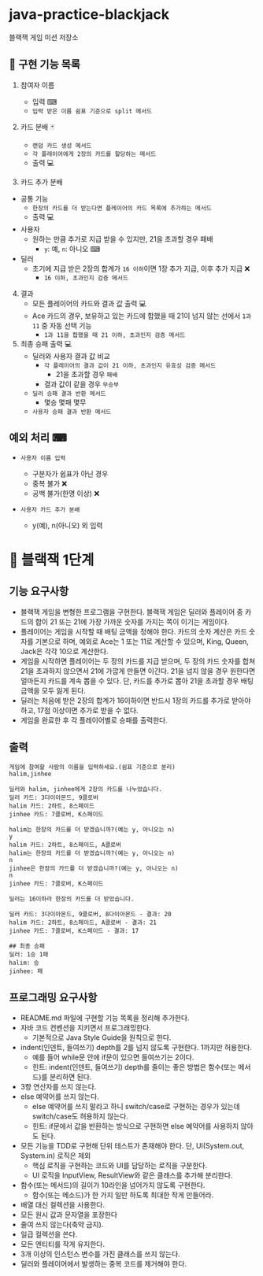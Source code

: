 # java-practice-blackjack
블랙잭 게임 미션 저장소

## 🎈 구현 기능 목록 
1. 참여자 이름 
    * 입력 ⌨
    * `입력 받은 이름 쉼표 기준으로 split 메서드 `
    
2. 카드 분배 🃏
    * `랜덤 카드 생성 메서드 `
    * `각 플레이어에게 2장의 카드를 할당하는 메서드` 
    * 출력 💻
    
3. 카드 추가 분배 
* 공통 기능
    * `한장의 카드를 더 받는다면 플레이어의 카드 목록에 추가하는 메서드`
    * 출력 💻
* 사용자
    * 원하는 만큼 추가로 지급 받을 수 있지만, 21을 초과할 경우 패배
        * `y`: 예, `n`: 아니오 ⌨
* 딜러
    * 초기에 지급 받은 2장의 합계가 `16 이하`이면 1장 추가 지급, 이후 추가 지급 ❌
        * `16 이하, 초과인지 검증 메서드` 
    
4. 결과
    * 모든 플레이어의 카드와 결과 값 출력 💻
    * Ace 카드의 경우, 보유하고 있는 카드에 합했을 때 21이 넘지 않는 선에서 `1과 11` 중 자동 선택 기능
        * `1과 11을 합했을 때 21 이하, 초과인지 검증 메서드`
5. 최종 승패 출력 💻
    * 딜러와 사용자 결과 값 비교 
        * `각 플레이어의 결과 값이 21 이하, 초과인지 유효성 검증 메서드`
            * 21을 초과할 경우 `패배`
        * 결과 값이 같을 경우 `무승부 `
    * `딜러 승패 결과 반환 메서드`
        * 몇승 몇패 몇무
    * `사용자 승패 결과 반환 메서드`
    

## 예외 처리 ⌨
* `사용자 이름 입력`
    * 구분자가 쉼표가 아닌 경우
    * 중복 불가 ❌
    * 공백 불가(한명 이상) ❌
    
* `사용자 카드 추가 분배`
    * y(예), n(아니오) 외 입력
    
  
  
# 🚀 블랙잭 1단계
## 기능 요구사항
- 블랙잭 게임을 변형한 프로그램을 구현한다. 블랙잭 게임은 딜러와 플레이어 중 카드의 합이 21 또는 21에 가장 가까운 숫자를 가지는 쪽이 이기는 게임이다.
- 플레이어는 게임을 시작할 때 배팅 금액을 정해야 한다. 카드의 숫자 계산은 카드 숫자를 기본으로 하며, 예외로 Ace는 1 또는 11로 계산할 수 있으며, King, Queen, Jack은 각각 10으로 계산한다.
- 게임을 시작하면 플레이어는 두 장의 카드를 지급 받으며, 두 장의 카드 숫자를 합쳐 21을 초과하지 않으면서 21에 가깝게 만들면 이긴다. 21을 넘지 않을 경우 원한다면 얼마든지 카드를 계속 뽑을 수 있다. 단, 카드를 추가로 뽑아 21을 초과할 경우 배팅 금액을 모두 잃게 된다.
- 딜러는 처음에 받은 2장의 합계가 16이하이면 반드시 1장의 카드를 추가로 받아야 하고, 17점 이상이면 추가로 받을 수 없다.
- 게임을 완료한 후 각 플레이어별로 승패를 출력한다.

## 출력
```
게임에 참여할 사람의 이름을 입력하세요.(쉼표 기준으로 분리)
halim,jinhee

딜러와 halim, jinhee에게 2장의 카드를 나누었습니다.
딜러 카드: 3다이아몬드, 9클로버
halim 카드: 2하트, 8스페이드
jinhee 카드: 7클로버, K스페이드

halim는 한장의 카드를 더 받겠습니까?(예는 y, 아니오는 n)
y
halim 카드: 2하트, 8스페이드, A클로버
halim는 한장의 카드를 더 받겠습니까?(예는 y, 아니오는 n)
n
jinhee은 한장의 카드를 더 받겠습니까?(예는 y, 아니오는 n)
n
jinhee 카드: 7클로버, K스페이드

딜러는 16이하라 한장의 카드를 더 받았습니다.

딜러 카드: 3다이아몬드, 9클로버, 8다이아몬드 - 결과: 20
halim 카드: 2하트, 8스페이드, A클로버 - 결과: 21
jinhee 카드: 7클로버, K스페이드 - 결과: 17

## 최종 승패
딜러: 1승 1패
halim: 승 
jinhee: 패
```

## 프로그래밍 요구사항
- README.md 파일에 구현할 기능 목록을 정리해 추가한다.
- 자바 코드 컨벤션을 지키면서 프로그래밍한다.
    - 기본적으로 Java Style Guide을 원칙으로 한다.
- indent(인덴트, 들여쓰기) depth를 2를 넘지 않도록 구현한다. 1까지만 허용한다.
    - 예를 들어 while문 안에 if문이 있으면 들여쓰기는 2이다.
    - 힌트: indent(인덴트, 들여쓰기) depth를 줄이는 좋은 방법은 함수(또는 메서드)를 분리하면 된다.
- 3항 연산자를 쓰지 않는다.
- else 예약어를 쓰지 않는다.
    - else 예약어를 쓰지 말라고 하니 switch/case로 구현하는 경우가 있는데 switch/case도 허용하지 않는다.
    - 힌트: if문에서 값을 반환하는 방식으로 구현하면 else 예약어를 사용하지 않아도 된다.
- 모든 기능을 TDD로 구현해 단위 테스트가 존재해야 한다. 단, UI(System.out, System.in) 로직은 제외
    - 핵심 로직을 구현하는 코드와 UI를 담당하는 로직을 구분한다.
    - UI 로직을 InputView, ResultView와 같은 클래스를 추가해 분리한다.
- 함수(또는 메서드)의 길이가 10라인을 넘어가지 않도록 구현한다.
    - 함수(또는 메소드)가 한 가지 일만 하도록 최대한 작게 만들어라.
- 배열 대신 컬렉션을 사용한다.
- 모든 원시 값과 문자열을 포장한다
- 줄여 쓰지 않는다(축약 금지).
- 일급 컬렉션을 쓴다.
- 모든 엔티티를 작게 유지한다.
- 3개 이상의 인스턴스 변수를 가진 클래스를 쓰지 않는다.
- 딜러와 플레이어에서 발생하는 중복 코드를 제거해야 한다.